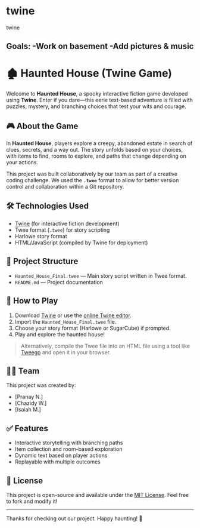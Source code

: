 # twine
twine

Goals:
  -Work on basement
  -Add pictures & music
  -
# 🏚️ Haunted House (Twine Game)

Welcome to **Haunted House**, a spooky interactive fiction game developed using **Twine**. Enter if you dare—this eerie text-based adventure is filled with puzzles, mystery, and branching choices that test your wits and courage.

## 🎮 About the Game

In **Haunted House**, players explore a creepy, abandoned estate in search of clues, secrets, and a way out. The story unfolds based on your choices, with items to find, rooms to explore, and paths that change depending on your actions.

This project was built collaboratively by our team as part of a creative coding challenge. We used the **`.twee`** format to allow for better version control and collaboration within a Git repository.

## 🛠️ Technologies Used

- [Twine](https://twinery.org/) (for interactive fiction development)
- Twee format (`.twee`) for story scripting
- Harlowe story format
- HTML/JavaScript (compiled by Twine for deployment)

## 📁 Project Structure

- `Haunted_House_Final.twee` — Main story script written in Twee format.
- `README.md` — Project documentation

## 🚀 How to Play

1. Download [Twine](https://twinery.org/) or use the [online Twine editor](https://twinery.org/2/).
2. Import the `Haunted_House_Final.twee` file.
3. Choose your story format (Harlowe or SugarCube) if prompted.
4. Play and explore the haunted house!

> Alternatively, compile the Twee file into an HTML file using a tool like [Tweego](https://www.motoslave.net/tweego/) and open it in your browser.

## 👨‍💻 Team

This project was created by:

- [Pranay N.]
- [Chazidy W.]
- [Isaiah M.]

## ✅ Features

- Interactive storytelling with branching paths
- Item collection and room-based exploration
- Dynamic text based on player actions
- Replayable with multiple outcomes

## 📜 License

This project is open-source and available under the [MIT License](LICENSE). Feel free to fork and modify it!

---

Thanks for checking out our project. Happy haunting! 👻
